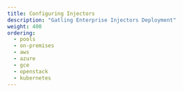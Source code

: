 ```yaml
---
title: Configuring Injectors
description: "Gatling Enterprise Injectors Deployment"
weight: 400
ordering:
  - pools
  - on-premises
  - aws
  - azure
  - gce
  - openstack
  - kubernetes
---
```

